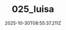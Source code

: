 ---
title: "025_luisa"
description: ""
image: "/uploads/photos/1761814537205-025_luisa.webp"
display: "/uploads/photos/1761814537205-025_luisa-display.webp"
thumbnail: "/uploads/photos/1761814537205-025_luisa-thumb.webp"
width: 4000
height: 6000
featured: true
date: 2025-10-30T08:55:37.211Z
order: 0
---